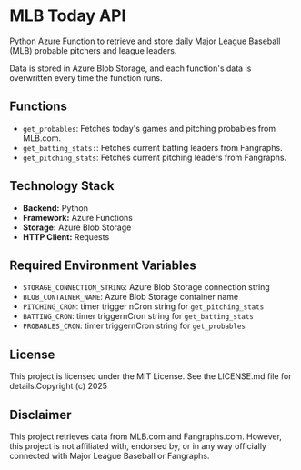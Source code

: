 # MLB Today API

Python Azure Function to retrieve and store daily Major League Baseball (MLB) probable pitchers and league leaders.

Data is stored in Azure Blob Storage, and each function's data is overwritten every time the function runs.

## Functions

*   `get_probables`: Fetches today's games and pitching probables from MLB.com.
*   `get_batting_stats:`: Fetches current batting leaders from Fangraphs.
*   `get_pitching_stats`: Fetches current pitching leaders from Fangraphs.

## Technology Stack

*   **Backend:** Python
*   **Framework:** Azure Functions
*   **Storage:** Azure Blob Storage
*   **HTTP Client:** Requests

## Required Environment Variables

*   `STORAGE_CONNECTION_STRING`: Azure Blob Storage connection string
*   `BLOB_CONTAINER_NAME`: Azure Blob Storage container name
*   `PITCHING_CRON`: timer trigger nCron string for `get_pitching_stats`
*   `BATTING_CRON`: timer triggernCron string for `get_batting_stats`
*   `PROBABLES_CRON`: timer triggernCron string for `get_probables`

## License

This project is licensed under the MIT License. See the LICENSE.md file for details.Copyright (c) 2025

## Disclaimer

This project retrieves data from MLB.com and Fangraphs.com. However, this project is not affiliated with, endorsed by, or in any way officially connected with Major League Baseball or Fangraphs.